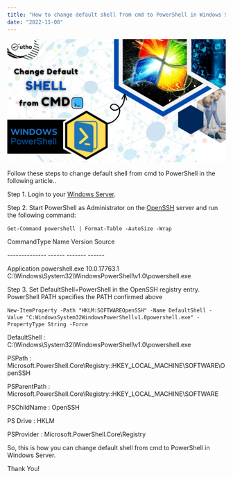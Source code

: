```yaml
---
title: "How to change default shell from cmd to PowerShell in Windows Server"
date: "2022-11-08"
---
```


![](images/How-to-change-default-shell-from-cmd-to-PowerShell-in-Windows-Server_utho.jpg)

  
Follow these steps to change default shell from cmd to PowerShell in the following article..

Step 1. Login to your [Windows Server](https://utho.com/docs/tutorial/category/windows-tutorial/).

Step 2. Start PowerShell as Administrator on the [OpenSSH](https://en.wikipedia.org/wiki/OpenSSH) server and run the following command:

```
Get-Command powershell | Format-Table -AutoSize -Wrap
```

CommandType Name Version Source

\-------------- ------ ------- ------

Application powershell.exe 10.0.17763.1 C:\\Windows\\System32\\WindowsPowerShell\\v1.0\\powershell.exe

Step 3. Set DefaultShell=PowerShell in the OpenSSH registry entry. PowerShell PATH specifies the PATH confirmed above

```
New-ItemProperty -Path "HKLM:SOFTWAREOpenSSH" -Name DefaultShell -Value "C:WindowsSystem32WindowsPowerShellv1.0powershell.exe" -PropertyType String -Force
```

DefaultShell : C:\\Windows\\System32\\WindowsPowerShell\\v1.0\\powershell.exe

PSPath : Microsoft.PowerShell.Core\\Registry::HKEY\_LOCAL\_MACHINE\\SOFTWARE\\OpenSSH

PSParentPath : Microsoft.PowerShell.Core\\Registry::HKEY\_LOCAL\_MACHINE\\SOFTWARE

PSChildName : OpenSSH

PS Drive : HKLM

PSProvider : Microsoft.PowerShell.Core\\Registry

So, this is how you can change default shell from cmd to PowerShell in Windows Server.

Thank You!
